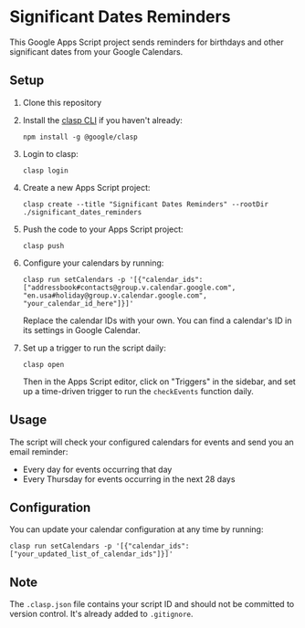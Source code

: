 # Significant Dates Reminders

This Google Apps Script project sends reminders for birthdays and other significant dates from your Google Calendars.

## Setup

1. Clone this repository
2. Install the [clasp CLI](https://github.com/google/clasp) if you haven't already:
   ```
   npm install -g @google/clasp
   ```
3. Login to clasp:
   ```
   clasp login
   ```
4. Create a new Apps Script project:
   ```
   clasp create --title "Significant Dates Reminders" --rootDir ./significant_dates_reminders
   ```
5. Push the code to your Apps Script project:
   ```
   clasp push
   ```
6. Configure your calendars by running:
   ```
   clasp run setCalendars -p '[{"calendar_ids": ["addressbook#contacts@group.v.calendar.google.com", "en.usa#holiday@group.v.calendar.google.com", "your_calendar_id_here"]}]'
   ```
   Replace the calendar IDs with your own. You can find a calendar's ID in its settings in Google Calendar.

7. Set up a trigger to run the script daily:
   ```
   clasp open
   ```
   Then in the Apps Script editor, click on "Triggers" in the sidebar, and set up a time-driven trigger to run the `checkEvents` function daily.

## Usage

The script will check your configured calendars for events and send you an email reminder:
- Every day for events occurring that day
- Every Thursday for events occurring in the next 28 days

## Configuration

You can update your calendar configuration at any time by running:
```
clasp run setCalendars -p '[{"calendar_ids": ["your_updated_list_of_calendar_ids"]}]'
```

## Note

The `.clasp.json` file contains your script ID and should not be committed to version control. It's already added to `.gitignore`.
